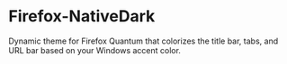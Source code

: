 # Firefox-NativeDark
Dynamic theme for Firefox Quantum that colorizes the title bar, tabs, and URL bar based on your Windows accent color.